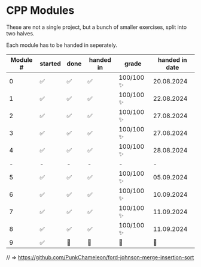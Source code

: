 # CPP Modules

These are not a single project, but a bunch of smaller exercises, split into two halves.

Each module has to be handed in seperately.

| Module # | started | done | handed in | grade | handed in date |
| - | - | - | - | - | - |
| 0 | ✅ | ✅ | ✅ | 100/100 ✨ | 20.08.2024 |
| 1 | ✅ | ✅ | ✅ | 100/100 ✨ | 22.08.2024 |
| 2 | ✅ | ✅ | ✅ | 100/100 ✨ | 27.08.2024 |
| 3 | ✅ | ✅ | ✅ | 100/100 ✨ | 27.08.2024 |
| 4 | ✅ | ✅ | ✅ | 100/100 ✨ | 28.08.2024 |
| - | - | - | - | - | - |
| 5 | ✅ | ✅ | ✅ | 100/100 ✨ | 05.09.2024 |
| 6 | ✅ | ✅ | ✅ | 100/100 ✨ | 10.09.2024 |
| 7 | ✅ | ✅ | ✅ | 100/100 ✨ | 11.09.2024 |
| 8 | ✅ | ✅ | ✅ | 100/100 ✨ | 11.09.2024 |
| 9 | ✅ | 🔁 | 🔁 | 🔁 | 🔁 |

// => https://github.com/PunkChameleon/ford-johnson-merge-insertion-sort
